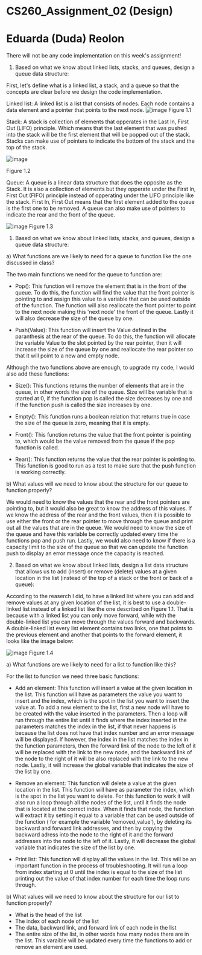 # CS260_Assignment_02 (Design)
# Eduarda (Duda) Reolon

There will not be any code implementation on this week's assignment!

1. Based on what we know about linked lists, stacks, and queues, design a queue data structure:

First, let's define what is a linked list, a stack, and a queue so that the concepts are clear before we design the code implementation.

Linked list: A linked list is a list that consists of nodes. Each node contains a data element and a pointer that points to the next node. 
![image](https://github.com/dudareolon/CS260_Assignment_02/assets/102680672/51fafbbd-a87c-47e1-85c3-6b020261afb0)
Figure 1.1

Stack: A stack is collection of elements that opperates in the Last In, First Out (LIFO) principle. Which means that the last element that was pushed into the stack will be the first element that will be popped out of the stack. Stacks can make use of pointers to indicate the bottom of the stack and the top of the stack.

![image](https://github.com/dudareolon/CS260_Assignment_02/assets/102680672/294ab757-fc1b-4c62-b328-028de4635516)

Figure 1.2

Queue: A queue is a linear data structure that does the opposite as the Stack. It is also a collection of elements but they opperate under the First In, First Out (FIFO) principle instead of opperating under the LIFO principle like the stack. First In, First Out means that the first element added to the queue is the first one to be removed. A queue can also make use of pointers to indicate the rear and the front of the queue. 

![image](https://github.com/dudareolon/CS260_Assignment_02/assets/102680672/aba1ab07-46a4-4f6f-a439-af2b7e8680e9)
Figure 1.3

1. Based on what we know about linked lists, stacks, and queues, design a queue data structure:

a) What functions are we likely to need for a queue to function like the one discussed in class?

The two main functions we need for the queue to function are:

  - Pop(): This function will remove the element that is in the front of the queue. To do this, the function will find the value that the front pointer is pointing to and assign this value to a variable that can be used outside of the function. The function will also reallocate the front pointer to point to the next node making this 'next node' the front of the queue. Lastly it will also decrease the size of the queue by one.

  - Push(Value): This function will insert the Value defined in the paranthesis at the rear of the queue. To do this, the function will allocate the variable Value to the slot pointed by the rear pointer, then it will increase the size of the queue by one and reallocate the rear pointer so that it will point to a new and empty node.

Although the two functions above are enough, to upgrade my code, I would also add these functions:

  - Size(): This functions returns the number of elements that are in the queue, in other words the size of the queue. Size will be variable that is started at 0, if the function pop is called the size decreases by one and if the function push is called the size increases by one.  
    
  - Empty(): This function runs a boolean relation that returns true in case the size of the queue is zero, meaning that it is empty. 
    
  - Front(): This function returns the value that the front pointer is pointing to, which would be the value removed from the queue if the pop function is called.  
    
  - Rear(): This function returns the value that the rear pointer is pointing to. This function is good to run as a test to make sure that the push function is working correctly. 
    

b) What values will we need to know about the structure for our queue to function properly?

  We would need to know the values that the rear and the front pointers are pointing to, but it would also be great to know the address of this values. If we know the address of the rear and the front values, then it is possible to use either the front or the rear pointer to move through the queue and print out all the values that are in the queue. We would need to know the size of the queue and have this variable be correctly updated every time the functions pop and push run. Lastly, we would also need to know if there is a capacity limit to the size of the queue so that we can update the function push to display an error message once the capacity is reached. 

2. Based on what we know about linked lists, design a list data structure that allows us to add (insert) or remove (delete) values at a given location in the list (instead of the top of a stack or the front or back of a queue):

  According to the reaserch I did, to have a linked list where you can add and remove values at any given location of the list, it is best to use a double-linked list instead of a linked list like the one described on Figure 1.1. That is because with a linked list you can only move forward, while with the double-linked list you can move through the values forward and backwards. A double-linked list every list element contains two links, one that points to the previous element and another that points to the forward element, it looks like the image below:
  
![image](https://github.com/dudareolon/CS260_Assignment_02/assets/102680672/4a5ad5d9-241c-4b5d-ad2a-b61d79b3ea25)
Figure 1.4

a) What functions are we likely to need for a list to function like this?

For the list to function we need three basic functions:

  - Add an element: This function will insert a value at the given location in the list. This function will have as parameters the value you want to insert and the index, which is the spot in the list you want to insert the value at. To add a new element to the list, first a new node will have to be created with the value inserted in the parameters. Then a loop will run through the entire list until it finds where the index inserted in the parameters matches the index in the list, if that never happens is because the list does not have that index number and an error message will be displayed. If however, the index in the list matches the index in the function parameters, then the forward link of the node to the left of it will be replaced with the link to the new node, and the backward link of the node to the right of it will be also replaced with the link to the new node. Lastly, it will increase the global variable that indicates the size of the list by one. 

  - Remove an element: This function will delete a value at the given location in the list. This function will have as parameter the index, which is the spot in the list you want to delete. For this function to work it will also run a loop through all the nodes of the list, until it finds the node that is located at the correct index. When it finds that node, the function will extract it by setting it equal to a variable that can be used outside of the function ( for example the variable 'removed_value'), by deleting its backward and forward link addresses, and then by copying the backward adress into the node to the right of it and the forward addresses into the node to the left of it. Lastly, it will decrease the global variable that indicates the size of the list by one. 
    
  - Print list: This function will display all the values in the list. This will be an important function in the process of troubleshooting. It will run a loop from index starting at 0 until the index is equal to the size of the list printing out the value of that index number for each time the loop runs through. 

b) What values will we need to know about the structure for our list to function properly?

  - What is the head of the list
  - The index of each node of the list
  - The data, backward link, and forward link of each node in the list
  - The entire size of the list, in other words how many nodes there are in the list. This varaible will be updated every time the functions to add or remove an element are used.  
